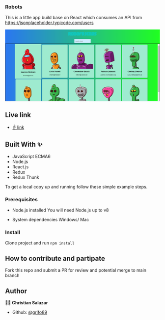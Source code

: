 ### Robots
This is a little app build base on React which consumes an API from https://jsonplaceholder.typicode.com/users


![screenshot](./Capture.PNG)


## Live link

* [☝ link]()

## Built With ✨

- JavaScript ECMA6
- Node.js
- React.js
- Redux
- Redux Thunk


To get a local copy up and running follow these simple example steps.

### Prerequisites
* Node.js installed
You will need Node.js up to v8

* System dependencies
Windows/ Mac


### Install
Clone project and run
`npm install`



## How to contribute and partipate
Fork this repo and submit a PR for review and potential merge to main branch



## Author

👨‍💻 **Christian Salazar**

- Github: [@grifo89](https://github.com/grifo89)
